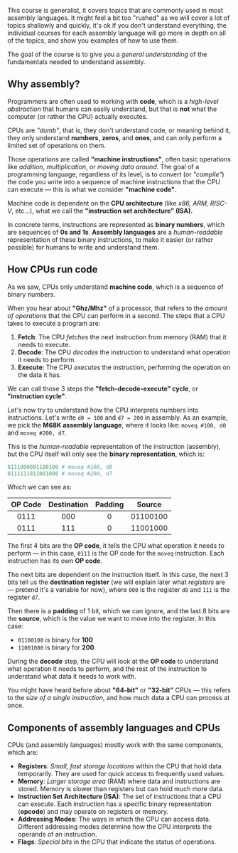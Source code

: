 This course is generalist, it covers topics that are commonly used in most assembly languages. It might feel a bit too
"rushed" as we will cover a lot of topics shallowly and quickly, it's ok if you don't understand everything, the individual
courses for each assembly language will go more in depth on all of the topics, and show you examples of how to use them.

The goal of the course is to give you a *general understanding* of the fundamentals needed to understand assembly.

## Why assembly?

Programmers are often used to working with **code**, which is a *high-level abstraction* that humans can easily
understand,
but that is **not** what the computer (or rather the CPU) actually executes.

CPUs are *"dumb"*, that is, they don't understand code, or meaning behind it, they only understand **numbers**, **zeros**, and **ones**, and can only perform a limited set of operations on them.

Those operations are called **"machine instructions"**, often basic operations like *addition*, *multiplication*,
or *moving data around*.
The goal of a programming language, regardless of its level, is to convert (or *"compile"*) the code you write into a
sequence of machine instructions that the CPU can execute — this is what we consider **"machine code"**.

Machine code is dependent on the **CPU architecture** (like *x86, ARM, RISC-V*, etc...), what we call the **"instruction
set architecture" (ISA).**

In concrete terms, instructions are represented as **binary numbers**, which are sequences of **0s and 1s**.
**Assembly languages** are a *human-readable* representation of these binary instructions, to make it easier (or rather
possible) for humans to write and understand them.

## How CPUs run code

As we saw, CPUs only understand **machine code**, which is a sequence of binary numbers.

When you hear about **"Ghz/Mhz"** of a processor, that refers to the *amount of operations* that the CPU can perform in
a second.
The steps that a CPU takes to execute a program are:

1. **Fetch**: The CPU *fetches* the next instruction from memory (RAM) that it needs to execute.
2. **Decode**: The CPU *decodes* the instruction to understand what operation it needs to perform.
3. **Execute**: The CPU *executes* the instruction, performing the operation on the data it has.

We can call those 3 steps the **"fetch-decode-execute" cycle**, or **"instruction cycle"**.

Let's now try to understand how the CPU interprets numbers into instructions.
Let's write `d0 = 100` and `d7 = 200` in assembly. As an example, we pick the **M68K assembly language**, where it looks
like:
`moveq #100, d0` and `moveq #200, d7`.

This is the *human-readable* representation of the instruction (assembly), but the CPU itself will only see the **binary
representation**, which is:

```mips
0111000001100100 # moveq #100, d0
0111111011001000 # moveq #200, d7
```

Which we can see as:

|  OP Code  |  Destination  |  Padding  |   Source   |
|:---------:|:-------------:|:---------:|:----------:|
|   0111    |      000      |     0     |  01100100  |
|   0111    |      111      |     0     |  11001000  |

The first 4 bits are the **OP code**, it tells the CPU what operation it needs to perform — in this case, `0111` is the
OP code for the `moveq` instruction.
Each instruction has its own **OP code**.

The next bits are dependent on the instruction itself. In this case, the next 3 bits tell us the **destination register**
(we will explain later what *registers* are — pretend it's a variable for now), where `000` is the register `d0` and
`111` is the register `d7`.

Then there is a **padding** of 1 bit, which we can ignore, and the last 8 bits are the **source**, which is the value we
want to move into the register.
In this case:

* `01100100` is binary for **100**
* `11001000` is binary for **200**

During the **decode** step, the CPU will look at the **OP code** to understand what operation it needs to perform, and
the rest
of the instruction to understand what data it needs to work with.

You might have heard before about **"64-bit"** or **"32-bit"** CPUs — this refers to the *size of a single instruction*,
and how much data a CPU can process at once.

## Components of assembly languages and CPUs

CPUs (and assembly languages) mostly work with the same components, which are:

* **Registers**: *Small, fast storage locations* within the CPU that hold data temporarily. They are used for quick
  access to frequently used values.
* **Memory**: *Larger storage area* (RAM) where data and instructions are stored. Memory is slower than registers but
  can hold much more data.
* **Instruction Set Architecture (ISA)**: The set of instructions that a CPU can execute. Each instruction has a
  specific binary representation (**opcode**) and may operate on registers or memory.
* **Addressing Modes**: The ways in which the CPU can access data. Different addressing modes determine how the CPU
  interprets the operands of an instruction.
* **Flags**: *Special bits* in the CPU that indicate the status of operations.
